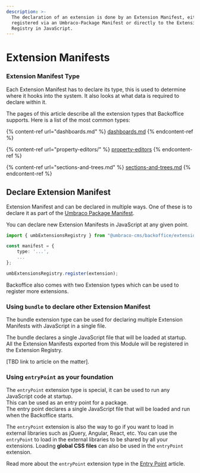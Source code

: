 ```yaml
---
description: >-
  The declaration of an extension is done by an Extension Manifest, either
  registered via an Umbraco-Package Manifest or directly to the Extension
  Registry in JavaScript.
---
```


# Extension Manifests

### Extension Manifest Type

Each Extension Manifest has to declare its type, this is used to determine where it hooks into the system. It also looks at what data is required to declare within it.

The pages of this article describe all the extension types that Backoffice supports. Here is a list of the most common types:

{% content-ref url="dashboards.md" %}
[dashboards.md](dashboards.md)
{% endcontent-ref %}

{% content-ref url="property-editors/" %}
[property-editors](property-editors/)
{% endcontent-ref %}

{% content-ref url="sections-and-trees.md" %}
[sections-and-trees.md](sections-and-trees.md)
{% endcontent-ref %}

## Declare Extension Manifest&#x20;

Extension Manifest and can be declared in multiple ways. One of these is to declare it as part of the [Umbraco Package Manifest](../package-manifest.md).

You can declare new Extension Manifests in JavaScript at any given point.

```typescript
import { umbExtensionsRegistry } from "@umbraco-cms/backoffice/extension-registry"

const manifest = {
    type: '...',
    ...
};

umbExtensionsRegistry.register(extension);
```

Backoffice also comes with two Extension types which can be used to register more extensions.

### Using `bundle` to declare other Extension Manifest

The bundle extension type can be used for declaring multiple Extension Manifests with JavaScript in a single file.

The bundle declares a single JavaScript file that will be loaded at startup. All the Extension Manifests exported from this Module will be registered in the Extension Registry.

\[TBD link to article on the matter].

### Using `entryPoint` as your foundation

The `entryPoint` extension type is special, it can be used to run any JavaScript code at startup.\
This can be used as an entry point for a package. \
The entry point declares a single JavaScript file that will be loaded and run when the Backoffice starts.

The `entryPoint` extension is also the way to go if you want to load in external libraries such as jQuery, Angular, React, etc. You can use the `entryPoint` to load in the external libraries to be shared by all your extensions. Loading **global CSS files** can also be used in the `entryPoint` extension.

Read more about the `entryPoint` extension type in the [Entry Point](entry-point.md) article.
